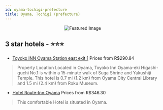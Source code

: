 ```yaml
---
id: oyama-tochigi-prefecture
title: Oyama, Tochigi (prefecture)
---
```


<center><img src="https://i.travelapi.com/hotels/18000000/17370000/17370000/17369928/302ed096_z.jpg" alt="Featured Image" /></center>


##  3 star hotels - ⭐️⭐️⭐️

-    [Toyoko INN Oyama Station east exit 1](https://us.hurb.com/hotels/oyama/toyoko-inn-oyama-station-east-exit-1-JNP-JP00419F?cmp=18055) Prices from R$290.84
   > Property Location Located in Oyama, Toyoko Inn Oyama-eki Higashi-guchi No.1 is within a 15-minute walk of Suga Shrine and Yakushiji Temple.  This hotel is 0.7 mi (1.2 km) from Oyama City Central Library and 1.5 mi (2.4 km) from Roku Museum.
-    [Hotel Route-Inn Oyama](https://us.hurb.com/hotels/oyama/hotel-route-inn-oyama-JNP-JP562387?cmp=18055) Prices from R$346.30
   > This comfortable Hotel is situated in Oyama. 
